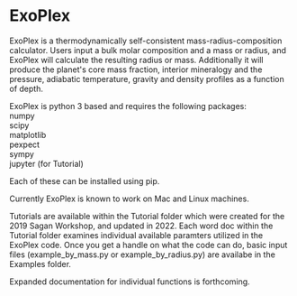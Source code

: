 # ExoPlex

ExoPlex is a thermodynamically self-consistent mass-radius-composition calculator. Users input a bulk molar composition and a mass or radius, and ExoPlex will calculate the resulting radius or mass. Additionally it will produce the planet's core mass fraction, interior mineralogy and the pressure, adiabatic temperature, gravity and density profiles as a function of depth. 

ExoPlex is python 3 based and requires the following packages:  
numpy  
scipy  
matplotlib  
pexpect  
sympy  
jupyter (for Tutorial)  

Each of these can be installed using pip.

Currently ExoPlex is known to work on Mac and Linux machines.

Tutorials are available within the Tutorial folder which were created for the 2019 Sagan Workshop, and updated in 2022. Each word doc within the Tutorial folder examines individual available paramters utilized in the ExoPlex code. Once you get a handle on what the code can do, basic input files (example_by_mass.py or example_by_radius.py) are availabe in the Examples folder.

Expanded documentation for individual functions is forthcoming. 
